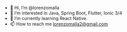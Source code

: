 - 👋 Hi, I’m @lorenzomalla
- 👀 I’m interested in Java, Spring Boot, Flutter, Ionic 3/4
- 🌱 I’m currently learning React Native.
- 📫 How to reach me lorenzomalla2@gmail.com

<!---
lorenzomalla/lorenzomalla is a ✨ special ✨ repository because its `README.md` (this file) appears on your GitHub profile.
You can click the Preview link to take a look at your changes.
--->
